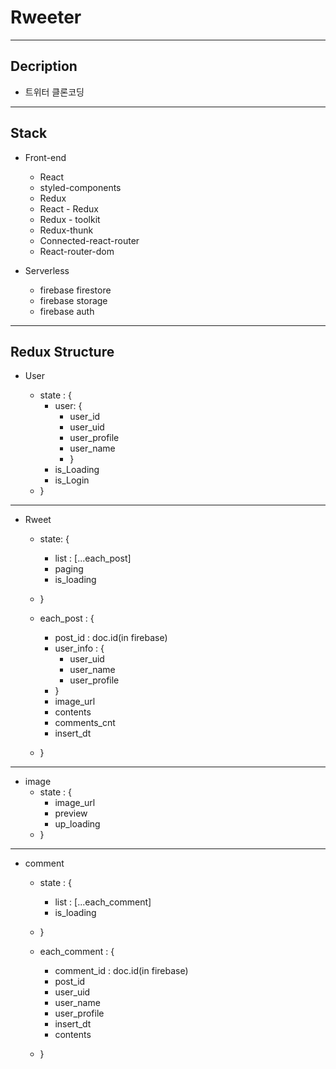 # Rweeter

---

## Decription

- 트위터 클론코딩

---

## Stack

- Front-end

  - React
  - styled-components
  - Redux
  - React - Redux
  - Redux - toolkit
  - Redux-thunk
  - Connected-react-router
  - React-router-dom

- Serverless
  - firebase firestore
  - firebase storage
  - firebase auth

---

## Redux Structure

- User

  - state : {
    - user: {
      - user_id
      - user_uid
      - user_profile
      - user_name
      - }
    - is_Loading
    - is_Login
  - }

---

- Rweet

  - state: {
    - list : [...each_post]
    - paging
    - is_loading
  - }

  - each_post : {
    - post_id : doc.id(in firebase)
    - user_info : {
      - user_uid
      - user_name
      - user_profile
    - }
    - image_url
    - contents
    - comments_cnt
    - insert_dt
  - }

---

- image
  - state : {
    - image_url
    - preview
    - up_loading
  - }

---

- comment

  - state : {
    - list : [...each_comment]
    - is_loading
  - }

  - each_comment : {
    - comment_id : doc.id(in firebase)
    - post_id
    - user_uid
    - user_name
    - user_profile
    - insert_dt
    - contents
  - }
